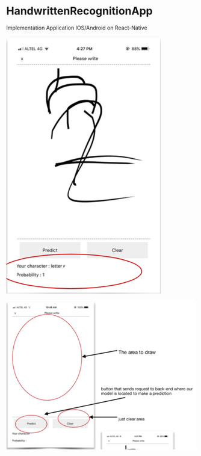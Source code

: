 # HandwrittenRecognitionApp
Implementation Application IOS/Android on React-Native

![alt text](https://github.com/azhaubassar/HandwrittenRecognitionApp/blob/master/%D0%A1%D0%BD%D0%B8%D0%BC%D0%BE%D0%BA%20%D1%8D%D0%BA%D1%80%D0%B0%D0%BD%D0%B0%202019-05-22%20%D0%B2%201.21.47.png)

![alt text](https://github.com/azhaubassar/HandwrittenRecognitionApp/blob/master/%D0%A1%D0%BD%D0%B8%D0%BC%D0%BE%D0%BA%20%D1%8D%D0%BA%D1%80%D0%B0%D0%BD%D0%B0%202019-05-22%20%D0%B2%201.22.03.png)
